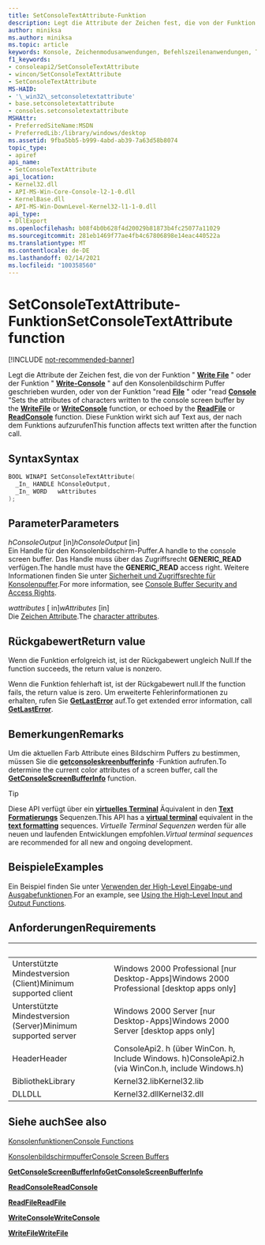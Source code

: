 ```yaml
---
title: SetConsoleTextAttribute-Funktion
description: Legt die Attribute der Zeichen fest, die von der Funktion "Write file" oder der Funktion "Write-Console" auf den Konsolenbildschirm Puffer geschrieben wurden, oder von der Funktion "Read File" oder "Read Console"
author: miniksa
ms.author: miniksa
ms.topic: article
keywords: Konsole, Zeichenmodusanwendungen, Befehlszeilenanwendungen, Terminalanwendungen, Konsolen-API
f1_keywords:
- consoleapi2/SetConsoleTextAttribute
- wincon/SetConsoleTextAttribute
- SetConsoleTextAttribute
MS-HAID:
- '\_win32\_setconsoletextattribute'
- base.setconsoletextattribute
- consoles.setconsoletextattribute
MSHAttr:
- PreferredSiteName:MSDN
- PreferredLib:/library/windows/desktop
ms.assetid: 9fba5bb5-b999-4abd-ab39-7a63d58b8074
topic_type:
- apiref
api_name:
- SetConsoleTextAttribute
api_location:
- Kernel32.dll
- API-MS-Win-Core-Console-l2-1-0.dll
- KernelBase.dll
- API-MS-Win-DownLevel-Kernel32-l1-1-0.dll
api_type:
- DllExport
ms.openlocfilehash: b08f4b0b628f4d20029b81873b4fc25077a11029
ms.sourcegitcommit: 281eb1469f77ae4fb4c67806898e14eac440522a
ms.translationtype: MT
ms.contentlocale: de-DE
ms.lasthandoff: 02/14/2021
ms.locfileid: "100358560"
---
```

# <a name="setconsoletextattribute-function"></a><span data-ttu-id="0c976-104">SetConsoleTextAttribute-Funktion</span><span class="sxs-lookup"><span data-stu-id="0c976-104">SetConsoleTextAttribute function</span></span>

[!INCLUDE [not-recommended-banner](./includes/not-recommended-banner.md)]

<span data-ttu-id="0c976-105">Legt die Attribute der Zeichen fest, die von der Funktion " [**Write File**](/windows/win32/api/fileapi/nf-fileapi-writefile) " oder der Funktion " [**Write-Console**](writeconsole.md) " auf den Konsolenbildschirm Puffer geschrieben wurden, oder von der Funktion "read [**File**](/windows/win32/api/fileapi/nf-fileapi-readfile) " oder "read [**Console**](readconsole.md) "</span><span class="sxs-lookup"><span data-stu-id="0c976-105">Sets the attributes of characters written to the console screen buffer by the [**WriteFile**](/windows/win32/api/fileapi/nf-fileapi-writefile) or [**WriteConsole**](writeconsole.md) function, or echoed by the [**ReadFile**](/windows/win32/api/fileapi/nf-fileapi-readfile) or [**ReadConsole**](readconsole.md) function.</span></span> <span data-ttu-id="0c976-106">Diese Funktion wirkt sich auf Text aus, der nach dem Funktions aufzurufen</span><span class="sxs-lookup"><span data-stu-id="0c976-106">This function affects text written after the function call.</span></span>

## <a name="syntax"></a><span data-ttu-id="0c976-107">Syntax</span><span class="sxs-lookup"><span data-stu-id="0c976-107">Syntax</span></span>

```C
BOOL WINAPI SetConsoleTextAttribute(
  _In_ HANDLE hConsoleOutput,
  _In_ WORD   wAttributes
);
```

## <a name="parameters"></a><span data-ttu-id="0c976-108">Parameter</span><span class="sxs-lookup"><span data-stu-id="0c976-108">Parameters</span></span>

<span data-ttu-id="0c976-109">*hConsoleOutput* \[in\]</span><span class="sxs-lookup"><span data-stu-id="0c976-109">*hConsoleOutput* \[in\]</span></span>  
<span data-ttu-id="0c976-110">Ein Handle für den Konsolenbildschirm-Puffer.</span><span class="sxs-lookup"><span data-stu-id="0c976-110">A handle to the console screen buffer.</span></span> <span data-ttu-id="0c976-111">Das Handle muss über das Zugriffsrecht **GENERIC\_READ** verfügen.</span><span class="sxs-lookup"><span data-stu-id="0c976-111">The handle must have the **GENERIC\_READ** access right.</span></span> <span data-ttu-id="0c976-112">Weitere Informationen finden Sie unter [Sicherheit und Zugriffsrechte für Konsolenpuffer](console-buffer-security-and-access-rights.md).</span><span class="sxs-lookup"><span data-stu-id="0c976-112">For more information, see [Console Buffer Security and Access Rights](console-buffer-security-and-access-rights.md).</span></span>

<span data-ttu-id="0c976-113">*wattributes* \[ in\]</span><span class="sxs-lookup"><span data-stu-id="0c976-113">*wAttributes* \[in\]</span></span>  
<span data-ttu-id="0c976-114">Die [Zeichen Attribute](console-screen-buffers.md#character-attributes).</span><span class="sxs-lookup"><span data-stu-id="0c976-114">The [character attributes](console-screen-buffers.md#character-attributes).</span></span>

## <a name="return-value"></a><span data-ttu-id="0c976-115">Rückgabewert</span><span class="sxs-lookup"><span data-stu-id="0c976-115">Return value</span></span>

<span data-ttu-id="0c976-116">Wenn die Funktion erfolgreich ist, ist der Rückgabewert ungleich Null.</span><span class="sxs-lookup"><span data-stu-id="0c976-116">If the function succeeds, the return value is nonzero.</span></span>

<span data-ttu-id="0c976-117">Wenn die Funktion fehlerhaft ist, ist der Rückgabewert null.</span><span class="sxs-lookup"><span data-stu-id="0c976-117">If the function fails, the return value is zero.</span></span> <span data-ttu-id="0c976-118">Um erweiterte Fehlerinformationen zu erhalten, rufen Sie [**GetLastError**](/windows/win32/api/errhandlingapi/nf-errhandlingapi-getlasterror) auf.</span><span class="sxs-lookup"><span data-stu-id="0c976-118">To get extended error information, call [**GetLastError**](/windows/win32/api/errhandlingapi/nf-errhandlingapi-getlasterror).</span></span>

## <a name="remarks"></a><span data-ttu-id="0c976-119">Bemerkungen</span><span class="sxs-lookup"><span data-stu-id="0c976-119">Remarks</span></span>

<span data-ttu-id="0c976-120">Um die aktuellen Farb Attribute eines Bildschirm Puffers zu bestimmen, müssen Sie die [**getconsoleskreenbufferinfo**](getconsolescreenbufferinfo.md) -Funktion aufrufen.</span><span class="sxs-lookup"><span data-stu-id="0c976-120">To determine the current color attributes of a screen buffer, call the [**GetConsoleScreenBufferInfo**](getconsolescreenbufferinfo.md) function.</span></span>

> [!TIP]
> <span data-ttu-id="0c976-121">Diese API verfügt über ein **[virtuelles Terminal](console-virtual-terminal-sequences.md)** Äquivalent in den **[Text Formatierungs](console-virtual-terminal-sequences.md#text-formatting)** Sequenzen.</span><span class="sxs-lookup"><span data-stu-id="0c976-121">This API has a **[virtual terminal](console-virtual-terminal-sequences.md)** equivalent in the **[text formatting](console-virtual-terminal-sequences.md#text-formatting)** sequences.</span></span> <span data-ttu-id="0c976-122">_Virtuelle Terminal Sequenzen_ werden für alle neuen und laufenden Entwicklungen empfohlen.</span><span class="sxs-lookup"><span data-stu-id="0c976-122">_Virtual terminal sequences_ are recommended for all new and ongoing development.</span></span>

## <a name="examples"></a><span data-ttu-id="0c976-123">Beispiele</span><span class="sxs-lookup"><span data-stu-id="0c976-123">Examples</span></span>

<span data-ttu-id="0c976-124">Ein Beispiel finden Sie unter [Verwenden der High-Level Eingabe-und Ausgabefunktionen](using-the-high-level-input-and-output-functions.md).</span><span class="sxs-lookup"><span data-stu-id="0c976-124">For an example, see [Using the High-Level Input and Output Functions](using-the-high-level-input-and-output-functions.md).</span></span>

## <a name="requirements"></a><span data-ttu-id="0c976-125">Anforderungen</span><span class="sxs-lookup"><span data-stu-id="0c976-125">Requirements</span></span>

| &nbsp; | &nbsp; |
|-|-|
| <span data-ttu-id="0c976-126">Unterstützte Mindestversion (Client)</span><span class="sxs-lookup"><span data-stu-id="0c976-126">Minimum supported client</span></span> | <span data-ttu-id="0c976-127">Windows 2000 Professional \[nur Desktop-Apps\]</span><span class="sxs-lookup"><span data-stu-id="0c976-127">Windows 2000 Professional \[desktop apps only\]</span></span> |
| <span data-ttu-id="0c976-128">Unterstützte Mindestversion (Server)</span><span class="sxs-lookup"><span data-stu-id="0c976-128">Minimum supported server</span></span> | <span data-ttu-id="0c976-129">Windows 2000 Server \[nur Desktop-Apps\]</span><span class="sxs-lookup"><span data-stu-id="0c976-129">Windows 2000 Server \[desktop apps only\]</span></span> |
| <span data-ttu-id="0c976-130">Header</span><span class="sxs-lookup"><span data-stu-id="0c976-130">Header</span></span> | <span data-ttu-id="0c976-131">ConsoleApi2. h (über WinCon. h, Include Windows. h)</span><span class="sxs-lookup"><span data-stu-id="0c976-131">ConsoleApi2.h (via WinCon.h, include Windows.h)</span></span> |
| <span data-ttu-id="0c976-132">Bibliothek</span><span class="sxs-lookup"><span data-stu-id="0c976-132">Library</span></span> | <span data-ttu-id="0c976-133">Kernel32.lib</span><span class="sxs-lookup"><span data-stu-id="0c976-133">Kernel32.lib</span></span> |
| <span data-ttu-id="0c976-134">DLL</span><span class="sxs-lookup"><span data-stu-id="0c976-134">DLL</span></span> | <span data-ttu-id="0c976-135">Kernel32.dll</span><span class="sxs-lookup"><span data-stu-id="0c976-135">Kernel32.dll</span></span> |

## <a name="see-also"></a><span data-ttu-id="0c976-136">Siehe auch</span><span class="sxs-lookup"><span data-stu-id="0c976-136">See also</span></span>

[<span data-ttu-id="0c976-137">Konsolenfunktionen</span><span class="sxs-lookup"><span data-stu-id="0c976-137">Console Functions</span></span>](console-functions.md)

[<span data-ttu-id="0c976-138">Konsolenbildschirmpuffer</span><span class="sxs-lookup"><span data-stu-id="0c976-138">Console Screen Buffers</span></span>](console-screen-buffers.md)

[<span data-ttu-id="0c976-139">**GetConsoleScreenBufferInfo**</span><span class="sxs-lookup"><span data-stu-id="0c976-139">**GetConsoleScreenBufferInfo**</span></span>](getconsolescreenbufferinfo.md)

[<span data-ttu-id="0c976-140">**ReadConsole**</span><span class="sxs-lookup"><span data-stu-id="0c976-140">**ReadConsole**</span></span>](readconsole.md)

[<span data-ttu-id="0c976-141">**ReadFile**</span><span class="sxs-lookup"><span data-stu-id="0c976-141">**ReadFile**</span></span>](/windows/win32/api/fileapi/nf-fileapi-readfile)

[<span data-ttu-id="0c976-142">**WriteConsole**</span><span class="sxs-lookup"><span data-stu-id="0c976-142">**WriteConsole**</span></span>](writeconsole.md)

[<span data-ttu-id="0c976-143">**WriteFile**</span><span class="sxs-lookup"><span data-stu-id="0c976-143">**WriteFile**</span></span>](/windows/win32/api/fileapi/nf-fileapi-writefile)